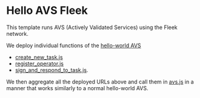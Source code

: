# Hello AVS Fleek

This template runs AVS (Actively Validated Services) using the Fleek network.

We deploy individual functions of the [hello-world AVS](https://github.com/Layr-Labs/hello-world-avs)
- [create_new_task.js](./src/create_new_task.js)
- [register_operator.js](./src/register_operator.js)
- [sign_and_respond_to_task.js](./src/sign_and_respond_to_task.js).

We then aggregate all the deployed URLs above and call them in [avs.js](./src/avs.js) in a manner that works similarly to a normal hello-world AVS.
